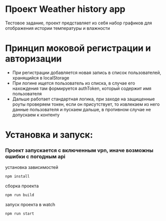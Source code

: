 
# Проект Weather history app

Тестовое задание, проект представляет из себя набор графиков для отображения истории температуры и влажности

# Принцип моковой регистрации и авторизации

- При регистрации добавляется новая запись в список пользователей, хранящийся в localStorage
- При логине ищется пользователь из списка, в случае его нахождения там формируется authToken, который содержит имя пользователя
- Дальше работает стандартная логика, при заходе на защищенные роуты проверяем токен, если он присутствует, то извлекаем из него данные пользователя и пускаем дальше, в противном случае не допускаем к контенту

# Установка и запуск:
### Проект запускается с включенным vpn, иначе возможны ошибки с погодным api
установка зависимостей
```sh
npm install
```

сборка проекта

```sh
npm run build
```

запуск проекта в watch

```sh
npm run start
```
